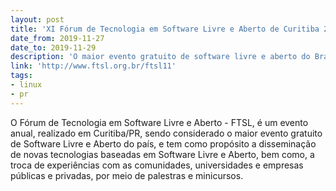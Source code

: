```yaml
---
layout: post
title: 'XI Fórum de Tecnologia em Software Livre e Aberto de Curitiba 2019'
date_from: 2019-11-27
date_to: 2019-11-29
description: 'O maior evento gratuito de software livre e aberto do Brasil.'
link: 'http://www.ftsl.org.br/ftsl11'
tags:
- linux
- pr
---
```


O Fórum de Tecnologia em Software Livre e Aberto - FTSL, é um evento anual, realizado em Curitiba/PR, sendo considerado o maior evento gratuito de Software Livre e Aberto do país, e tem como propósito a disseminação de novas tecnologias baseadas em Software Livre e Aberto, bem como, a troca de experiências com as comunidades, universidades e empresas públicas e privadas, por meio de palestras e minicursos.
